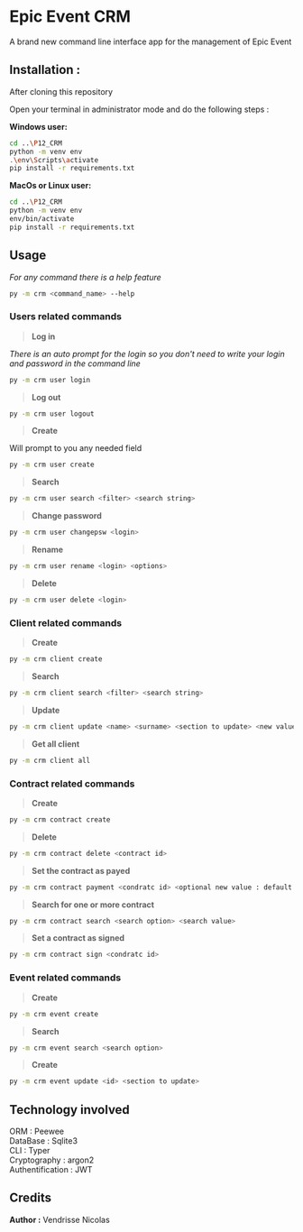 # Epic Event CRM

A brand new command line interface app for the management of Epic Event

## Installation :

After cloning this repository

Open your terminal in administrator mode and do the following steps :

**Windows user:**
```bash
cd ..\P12_CRM
python -m venv env
.\env\Scripts\activate
pip install -r requirements.txt
```

**MacOs or Linux user:**
```bash
cd ..\P12_CRM
python -m venv env
env/bin/activate
pip install -r requirements.txt
```

## Usage

*For any command there is a help feature*

```bash
py -m crm <command_name> --help
```

### Users related commands

>**Log in** 

*There is an auto prompt for the login so you don't need to write your login and password in the command line*

```bash
py -m crm user login
```

>**Log out**

```bash
py -m crm user logout
```

> **Create**

Will prompt to you any needed field
```bash
py -m crm user create
```
> **Search**
```bash
py -m crm user search <filter> <search string>
```
> **Change password**
```bash
py -m crm user changepsw <login>
```
> **Rename**
```bash
py -m crm user rename <login> <options>
```
> **Delete**
```bash
py -m crm user delete <login>
```
### Client related commands

> **Create**

```bash
py -m crm client create
```

> **Search**

```bash
py -m crm client search <filter> <search string>
```

> **Update**

```bash
py -m crm client update <name> <surname> <section to update> <new value>
```

> **Get all client**

```bash
py -m crm client all
```

### Contract related commands

> **Create**

```bash
py -m crm contract create
```

> **Delete**

```bash
py -m crm contract delete <contract id>
```

> **Set the contract as payed**

```bash
py -m crm contract payment <condratc id> <optional new value : default = 0>
```

> **Search for one or more contract**

```bash
py -m crm contract search <search option> <search value>
```

> **Set a contract as signed**

```bash
py -m crm contract sign <condratc id>
```

### Event related commands

> **Create**

```bash
py -m crm event create
```

> **Search**

```bash
py -m crm event search <search option>
```

> **Create**

```bash
py -m crm event update <id> <section to update>
```


## Technology involved

ORM : Peewee  
DataBase : Sqlite3  
CLI : Typer  
Cryptography : argon2  
Authentification : JWT


## Credits
**Author :** Vendrisse Nicolas 